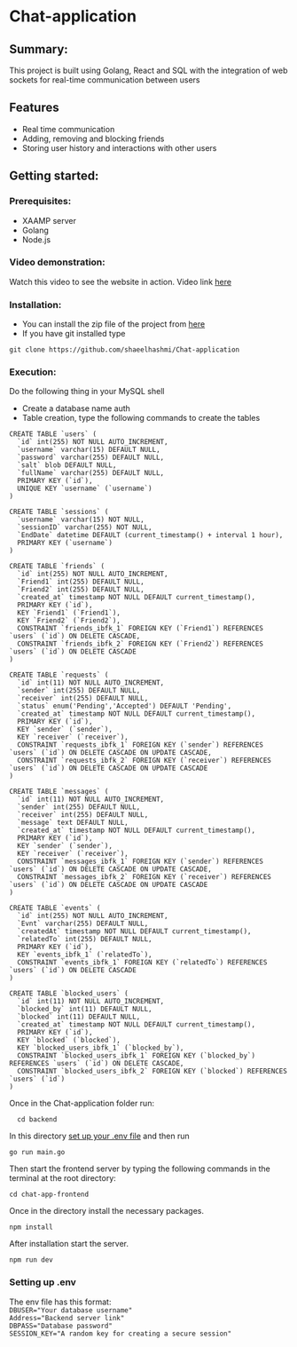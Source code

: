 # Chat-application
## Summary:
This project is built using Golang, React and SQL with the integration of web sockets for real-time communication between users
## Features
- Real time communication
- Adding, removing and blocking friends
- Storing user history and interactions with other users
## Getting started:
### Prerequisites:
- XAAMP server
- Golang
- Node.js
### Video demonstration:
Watch this video to see the website in action. Video link [here](https://www.youtube.com/watch?v=6v7y6cmazsw)
### Installation:
* You can install the zip file of the project from [here](https://github.com/shaeelhashmi/Chat-application)
* If you have git installed type
```
git clone https://github.com/shaeelhashmi/Chat-application
```
### Execution:
Do the following thing in your MySQL shell
- Create a database name auth
- Table creation, type the following commands to create the tables
```
CREATE TABLE `users` (
  `id` int(255) NOT NULL AUTO_INCREMENT,
  `username` varchar(15) DEFAULT NULL,
  `password` varchar(255) DEFAULT NULL,
  `salt` blob DEFAULT NULL,
  `fullName` varchar(255) DEFAULT NULL,
  PRIMARY KEY (`id`),
  UNIQUE KEY `username` (`username`)
) 
```
```
CREATE TABLE `sessions` (
  `username` varchar(15) NOT NULL,
  `sessionID` varchar(255) NOT NULL,
  `EndDate` datetime DEFAULT (current_timestamp() + interval 1 hour),
  PRIMARY KEY (`username`)
)
```
```
CREATE TABLE `friends` (
  `id` int(255) NOT NULL AUTO_INCREMENT,
  `Friend1` int(255) DEFAULT NULL,
  `Friend2` int(255) DEFAULT NULL,
  `created_at` timestamp NOT NULL DEFAULT current_timestamp(),
  PRIMARY KEY (`id`),
  KEY `Friend1` (`Friend1`),
  KEY `Friend2` (`Friend2`),
  CONSTRAINT `friends_ibfk_1` FOREIGN KEY (`Friend1`) REFERENCES `users` (`id`) ON DELETE CASCADE,
  CONSTRAINT `friends_ibfk_2` FOREIGN KEY (`Friend2`) REFERENCES `users` (`id`) ON DELETE CASCADE
) 
```
```
CREATE TABLE `requests` (
  `id` int(11) NOT NULL AUTO_INCREMENT,
  `sender` int(255) DEFAULT NULL,
  `receiver` int(255) DEFAULT NULL,
  `status` enum('Pending','Accepted') DEFAULT 'Pending',
  `created_at` timestamp NOT NULL DEFAULT current_timestamp(),
  PRIMARY KEY (`id`),
  KEY `sender` (`sender`),
  KEY `receiver` (`receiver`),
  CONSTRAINT `requests_ibfk_1` FOREIGN KEY (`sender`) REFERENCES `users` (`id`) ON DELETE CASCADE ON UPDATE CASCADE,
  CONSTRAINT `requests_ibfk_2` FOREIGN KEY (`receiver`) REFERENCES `users` (`id`) ON DELETE CASCADE ON UPDATE CASCADE
) 
```
```
CREATE TABLE `messages` (
  `id` int(11) NOT NULL AUTO_INCREMENT,
  `sender` int(255) DEFAULT NULL,
  `receiver` int(255) DEFAULT NULL,
  `message` text DEFAULT NULL,
  `created_at` timestamp NOT NULL DEFAULT current_timestamp(),
  PRIMARY KEY (`id`),
  KEY `sender` (`sender`),
  KEY `receiver` (`receiver`),
  CONSTRAINT `messages_ibfk_1` FOREIGN KEY (`sender`) REFERENCES `users` (`id`) ON DELETE CASCADE ON UPDATE CASCADE,
  CONSTRAINT `messages_ibfk_2` FOREIGN KEY (`receiver`) REFERENCES `users` (`id`) ON DELETE CASCADE ON UPDATE CASCADE
) 
```
```
CREATE TABLE `events` (
  `id` int(255) NOT NULL AUTO_INCREMENT,
  `Evnt` varchar(255) DEFAULT NULL,
  `createdAt` timestamp NOT NULL DEFAULT current_timestamp(),
  `relatedTo` int(255) DEFAULT NULL,
  PRIMARY KEY (`id`),
  KEY `events_ibfk_1` (`relatedTo`),
  CONSTRAINT `events_ibfk_1` FOREIGN KEY (`relatedTo`) REFERENCES `users` (`id`) ON DELETE CASCADE
) 
```
```
CREATE TABLE `blocked_users` (
  `id` int(11) NOT NULL AUTO_INCREMENT,
  `blocked_by` int(11) DEFAULT NULL,
  `blocked` int(11) DEFAULT NULL,
  `created_at` timestamp NOT NULL DEFAULT current_timestamp(),
  PRIMARY KEY (`id`),
  KEY `blocked` (`blocked`),
  KEY `blocked_users_ibfk_1` (`blocked_by`),
  CONSTRAINT `blocked_users_ibfk_1` FOREIGN KEY (`blocked_by`) REFERENCES `users` (`id`) ON DELETE CASCADE,
  CONSTRAINT `blocked_users_ibfk_2` FOREIGN KEY (`blocked`) REFERENCES `users` (`id`)
)
```
Once in the Chat-application folder run: 
```
  cd backend
```
In this directory [set up your .env file](#setting-up-env) and then run
```
go run main.go
```
Then start the frontend server by typing the following commands in the terminal at the root directory:
```
cd chat-app-frontend
```
Once in the directory install the necessary packages.
```
npm install
```
After installation start the server.
```
npm run dev
```
### Setting up .env
The env file has this format:
</br>
` DBUSER="Your database username" `
</br>
` Address="Backend server link" `
</br>
` DBPASS="Database password" `
</br>
` SESSION_KEY="A random key for creating a secure session" `
